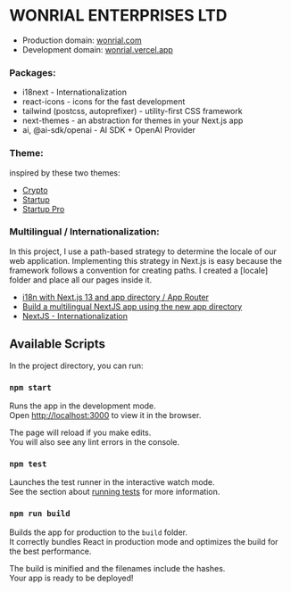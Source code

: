# WONRIAL ENTERPRISES LTD

- Production domain: [wonrial.com](https://wonrial.com)
- Development domain: [wonrial.vercel.app](https://wonrial.vercel.app)

### Packages:

- i18next - Internationalization
- react-icons - icons for the fast development
- tailwind (postcss, autoprefixer) - utility-first CSS framework
- next-themes - an abstraction for themes in your Next.js app
- ai, @ai-sdk/openai - AI SDK + OpenAI Provider

### Theme:
inspired by these two themes:
- [Crypto](https://uideck.com/templates/crypto-tailwind/)
- [Startup](https://nextjstemplates.com/templates/startup)
- [Startup Pro](https://nextjstemplates.com/templates/saas-starter-startup)

### Multilingual / Internationalization:

In this project, I use a path-based strategy to determine the locale of our web application. Implementing this strategy in Next.js is easy because the framework follows a convention for creating paths. I created a [locale] folder and place all our pages inside it.
- [i18n with Next.js 13 and app directory / App Router](https://locize.com/blog/next-13-app-dir-i18n/)
- [Build a multilingual NextJS app using the new app directory](https://carlogino.com/blog/nextjs13-i18n)
- [NextJS - Internationalization](https://nextjs.org/docs/app/building-your-application/routing/internationalization)

## Available Scripts

In the project directory, you can run:

### `npm start`

Runs the app in the development mode.\
Open [http://localhost:3000](http://localhost:3000) to view it in the browser.

The page will reload if you make edits.\
You will also see any lint errors in the console.

### `npm test`

Launches the test runner in the interactive watch mode.\
See the section about [running tests](https://facebook.github.io/create-react-app/docs/running-tests) for more information.

### `npm run build`

Builds the app for production to the `build` folder.\
It correctly bundles React in production mode and optimizes the build for the best performance.

The build is minified and the filenames include the hashes.\
Your app is ready to be deployed!